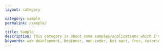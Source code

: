```yaml
---
layout: category

category: sample
permalink: /sample/

title: Sample
description: This category is about some samples/applications which I've created. <br>The ideas come when I've been writting tutorials. <br>They all are simple and maybe silly. :D
keywords: web development, beginner, non-coder, kei nart, free, tutorial, coding, programming, code nart, simple, application, sample
---
```

